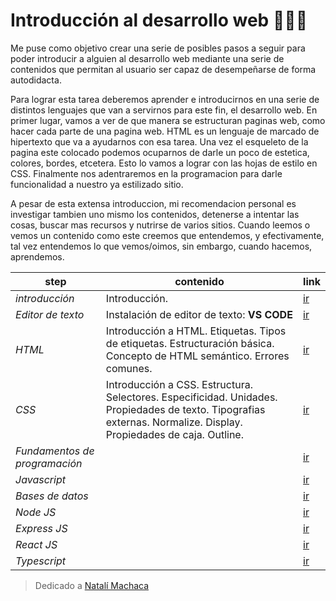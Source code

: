 # Introducción al desarrollo web 👨‍💻🥇

Me puse como objetivo crear una serie de posibles pasos a seguir para
poder introducir a alguien al desarrollo web mediante una serie de contenidos que permitan al usuario ser capaz de desempeñarse de forma autodidacta.

Para lograr esta tarea deberemos aprender e introducirnos en una serie de distintos lenguajes que van a servirnos para este fin, el desarrollo web. En primer lugar, vamos a ver de que manera se estructuran paginas web, como hacer cada parte de una pagina web. HTML es un lenguaje de marcado de hipertexto que va a ayudarnos con esa tarea. Una vez el esqueleto de la pagina este colocado podemos ocuparnos de darle un poco de estetica, colores, bordes, etcetera. Esto lo vamos a lograr con las hojas de estilo en CSS. Finalmente nos adentraremos en la programacion para darle funcionalidad a nuestro ya estilizado sitio.

A pesar de esta extensa introduccion, mi recomendacion personal es investigar tambien uno mismo los contenidos, detenerse a intentar las cosas, buscar mas recursos y nutrirse de varios sitios. Cuando leemos o vemos un contenido como este creemos que entendemos, y efectivamente, tal vez entendemos lo que vemos/oimos, sin embargo, cuando hacemos, aprendemos.

| step | contenido | link |
|--|--|--|
|*introducción*|Introducción.|[ir](https://introduccion-al-desarrollo-web.netlify.app/)|
|*Editor de texto*|Instalación de editor de texto: **VS CODE**|[ir](https://introduccion-al-desarrollo-web.netlify.app/editor-de-texto)|
| *HTML* | Introducción a HTML. Etiquetas. Tipos de etiquetas. Estructuración básica. Concepto de HTML semántico. Errores comunes. | [ir](https://introduccion-al-desarrollo-web.netlify.app/html) |
| *CSS* | Introducción a CSS. Estructura. Selectores. Especificidad. Unidades. Propiedades de texto. Tipografias externas. Normalize. Display. Propiedades de caja. Outline. | [ir](https://introduccion-al-desarrollo-web.netlify.app/css) |
| *Fundamentos de programación* |  | [ir](https://introduccion-al-desarrollo-web.netlify.app/fundamentos-de-programacion) |
| *Javascript* |  | [ir](https://introduccion-al-desarrollo-web.netlify.app/javascript) |
| *Bases de datos* |  | [ir](https://introduccion-al-desarrollo-web.netlify.app/bases-de-datos) |
| *Node JS* |  | [ir](https://introduccion-al-desarrollo-web.netlify.app/nodejs) |
| *Express JS* |  | [ir](https://introduccion-al-desarrollo-web.netlify.app/express) |
| *React JS* |  | [ir](https://introduccion-al-desarrollo-web.netlify.app/react) |
| *Typescript* |  | [ir](https://introduccion-al-desarrollo-web.netlify.app/typescript) |

> Dedicado a [Natalí Machaca](https://github.com/nattmnnm)
